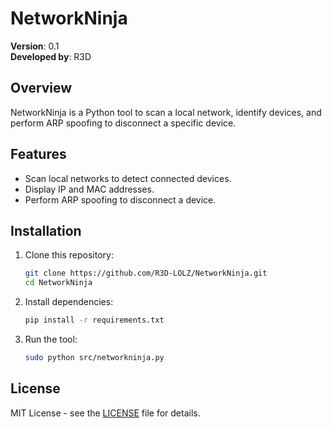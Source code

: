 # NetworkNinja

**Version**: 0.1  
**Developed by**: R3D

## Overview

NetworkNinja is a Python tool to scan a local network, identify devices, and perform ARP spoofing to disconnect a specific device. 

## Features

- Scan local networks to detect connected devices.
- Display IP and MAC addresses.
- Perform ARP spoofing to disconnect a device.

## Installation

1. Clone this repository:
    ```bash
    git clone https://github.com/R3D-LOLZ/NetworkNinja.git
    cd NetworkNinja
    ```

2. Install dependencies:
    ```bash
    pip install -r requirements.txt
    ```

3. Run the tool:
    ```bash
    sudo python src/networkninja.py
    ```

## License

MIT License - see the [LICENSE](LICENSE) file for details.
